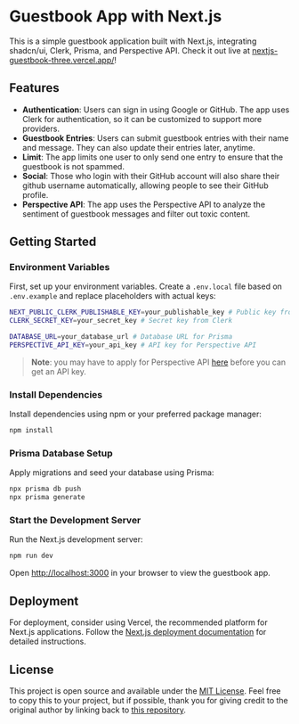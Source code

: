 # Guestbook App with Next.js

This is a simple guestbook application built with Next.js, integrating shadcn/ui, Clerk, Prisma, and Perspective API.
Check it out live at [nextjs-guestbook-three.vercel.app/](https://nextjs-guestbook-three.vercel.app/)!

## Features
- **Authentication**: Users can sign in using Google or GitHub. The app uses Clerk for authentication, so it can be customized to support more providers.
- **Guestbook Entries**: Users can submit guestbook entries with their name and message. They can also update their entries later, anytime.
- **Limit**: The app limits one user to only send one entry to ensure that the guestbook is not spammed.
- **Social**: Those who login with their GitHub account will also share their github username automatically, allowing people to see their GitHub profile.
- **Perspective API**: The app uses the Perspective API to analyze the sentiment of guestbook messages and filter out toxic content.

## Getting Started

### Environment Variables

First, set up your environment variables. Create a `.env.local` file based on `.env.example` and replace placeholders with actual keys:

```bash
NEXT_PUBLIC_CLERK_PUBLISHABLE_KEY=your_publishable_key # Public key from Clerk
CLERK_SECRET_KEY=your_secret_key # Secret key from Clerk

DATABASE_URL=your_database_url # Database URL for Prisma
PERSPECTIVE_API_KEY=your_api_key # API key for Perspective API
```

> **Note**: you may have to apply for Perspective API [here](https://support.perspectiveapi.com/s/docs-get-started?language=en_US) before you can get an API key.

### Install Dependencies
Install dependencies using npm or your preferred package manager:

```bash
npm install
```

### Prisma Database Setup
Apply migrations and seed your database using Prisma:

```bash
npx prisma db push
npx prisma generate
```

### Start the Development Server
Run the Next.js development server:

```bash
npm run dev
```

Open [http://localhost:3000](http://localhost:3000) in your browser to view the guestbook app.

## Deployment
For deployment, consider using Vercel, the recommended platform for Next.js applications. Follow the [Next.js deployment documentation](https://nextjs.org/docs/app/building-your-application/deploying) for detailed instructions.

## License
This project is open source and available under the [MIT License](LICENSE). Feel free to copy this to your project, but if possible, thank you for giving credit to the original author by linking back to [this repository](https://github.com/devashish2024/nextjs-guestbook).
